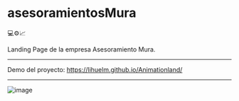 # asesoramientosMura
💻⚙️📈

Landing Page de la empresa Asesoramiento Mura. 

------------

Demo del proyecto: https://lihuelm.github.io/Animationland/

-------

![image](https://github.com/LihuelM/asesoramientosMura/assets/110037132/895fcd2f-d1f2-4206-bc32-7a63391d2f96)


